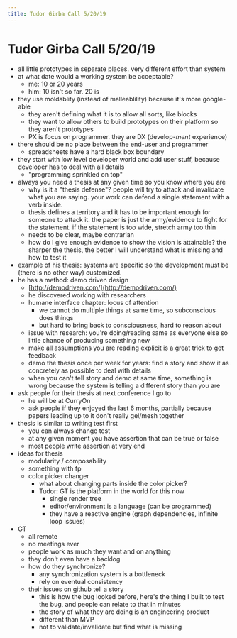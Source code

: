 ```yaml
---
title: Tudor Girba Call 5/20/19
---
```


# Tudor Girba Call 5/20/19

* all little prototypes in separate places. very different effort than system
* at what date would a working system be acceptable?
	* me: 10 or 20 years
	* him: 10 isn't so far. 20 is
* they use moldablity (instead of malleablility) because it's more google-able
	* they aren't defining what it is to allow all sorts, like blocks
	* they want to allow others to build prototypes on their platform so they aren't prototypes
	* PX is focus on programmer. they are DX (develop-*ment* experience)
* there should be no place between the end-user and programmer
	* spreadsheets have a hard black box boundary
* they start with low level developer world and add user stuff, because developer has to deal with all details
	* "programming sprinkled on top"
* always you need a thesis at any given time so you know where you are
	* why is it a "thesis defense"? people will try to attack and invalidate what you are saying. your work can defend a single statement with a verb inside. 
	* thesis defines a territory and it has to be important enough for someone to attack it. the paper is just the army/evidence to fight for the statement. if the statement is too wide, stretch army too thin
	* needs to be clear, maybe contrarian
	* how do I give enough evidence to show the vision is attainable? the sharper the thesis, the better I will understand what is missing and how to test it
* example of his thesis: systems are specific so the development must be (there is no other way) customized.
* he has a method: demo driven design
    * [http://demodriven.com/](http://demodriven.com/)
	* he discovered working with researchers
	* humane interface chapter: locus of attention
		* we cannot do multiple things at same time, so subconscious does things
		* but hard to bring back to consciousness, hard to reason about
	* issue with research: you're doing/reading same as everyone else so little chance of producing something new
	* make all assumptions you are reading explicit is a great trick to get feedback
	* demo the thesis once per week for years: find a story and show it as concretely as possible to deal with details
	* when you can't tell story and demo at same time, something is wrong because the system is telling a different story than you are
* ask people for their thesis at next conference I go to
	* he will be at CurryOn
	* ask people if they enjoyed the last 6 months, partially because papers leading up to it don't really gel/mesh together
* thesis is similar to writing test first
	* you can always change test
	* at any given moment you have assertion that can be true or false
	* most people write assertion at very end
* ideas for thesis
	* modularity / composability
	* something with fp
	* color picker changer
		* what about changing parts inside the color picker?
		* Tudor: GT is the platform in the world for this now
			* single render tree
			* editor/environment is a language (can be programmed)
			* they have a reactive engine (graph dependencies, infinite loop issues)
* GT
	* all remote
	* no meetings ever
	* people work as much they want and on anything
	* they don't even have a backlog
	* how do they synchronize?
		* any synchronization system is a bottleneck
		* rely on eventual consistency
	* their issues on github tell a story 
		* this is how the bug looked before, here's the thing I built to test the bug, and people can relate to that in minutes
		* the story of what they are doing is an engineering product
		* different than MVP
		* not to validate/invalidate but find what is missing